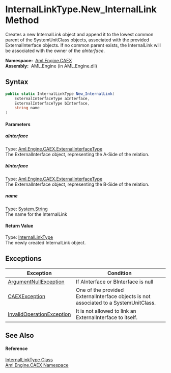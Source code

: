 InternalLinkType.New_InternalLink Method
========================================
Creates a new InternalLink object and append it to the lowest common parent of the SystemUnitClass objects, associated with the provided ExternalInterface objects. If no common parent exists, the InternalLink will be associated with the owner of the *aInterface*.

  **Namespace:**  [Aml.Engine.CAEX][1]  
  **Assembly:**  AML.Engine (in AML.Engine.dll)

Syntax
------

```csharp
public static InternalLinkType New_InternalLink(
	ExternalInterfaceType aInterface,
	ExternalInterfaceType bInterface,
	string name
)
```

#### Parameters

##### *aInterface*
Type: [Aml.Engine.CAEX.ExternalInterfaceType][2]  
The ExternalInterface object, representing the A-Side of the relation.

##### *bInterface*
Type: [Aml.Engine.CAEX.ExternalInterfaceType][2]  
The ExternalInterface object, representing the B-Side of the relation.

##### *name*
Type: [System.String][3]  
The name for the InternalLink

#### Return Value
Type: [InternalLinkType][4]  
The newly created InternalLink object.

Exceptions
----------

Exception                      | Condition                                                                             
------------------------------ | ------------------------------------------------------------------------------------- 
[ArgumentNullException][5]     | If AInterface or BInterface is null                                                   
[CAEXException][6]             | One of the provided ExternalInterface objects is not associated to a SystemUnitClass. 
[InvalidOperationException][7] | It is not allowed to link an ExternalInterface to itself.                             


See Also
--------

#### Reference
[InternalLinkType Class][4]  
[Aml.Engine.CAEX Namespace][1]  

[1]: ../README.md
[2]: ../ExternalInterfaceType/README.md
[3]: https://docs.microsoft.com/dotnet/api/system.string
[4]: README.md
[5]: https://docs.microsoft.com/dotnet/api/system.argumentnullexception
[6]: ../CAEXException/README.md
[7]: https://docs.microsoft.com/dotnet/api/system.invalidoperationexception
[8]: https://www.automationml.org
[9]: ../../icons/logoShade.png